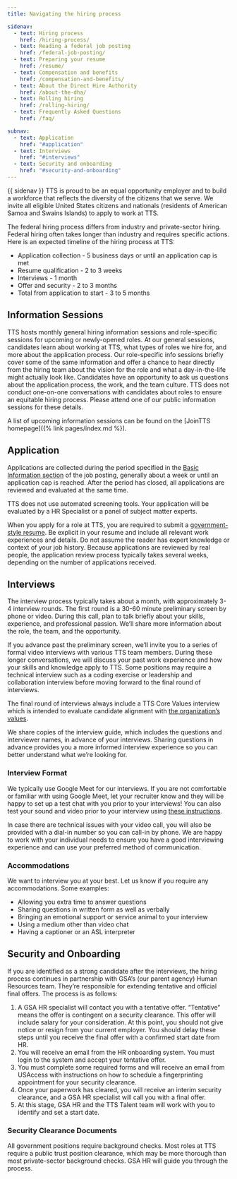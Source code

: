 ```yaml
---
title: Navigating the hiring process

sidenav:
  - text: Hiring process
    href: /hiring-process/
  - text: Reading a federal job posting
    href: /federal-job-posting/
  - text: Preparing your resume
    href: /resume/
  - text: Compensation and benefits
    href: /compensation-and-benefits/
  - text: About the Direct Hire Authority
    href: /about-the-dha/
  - text: Rolling hiring
    href: /rolling-hiring/
  - text: Frequently Asked Questions
    href: /faq/

subnav:
  - text: Application
    href: "#application"
  - text: Interviews
    href: "#interviews"
  - text: Security and onboarding
    href: "#security-and-onboarding"
---
```


{{ sidenav }} TTS is proud to be an equal opportunity employer and to build a workforce that reflects the diversity of the citizens that we serve. We invite all eligible United States citizens and nationals (residents of American Samoa and Swains Islands) to apply to work at TTS. 

The federal hiring process differs from industry and private-sector hiring. Federal hiring often takes longer than industry and requires specific actions. Here is an expected timeline of the hiring process at TTS:

- Application collection - 5 business days or until an application cap is met
- Resume qualification - 2 to 3 weeks
- Interviews - 1 month
- Offer and security - 2 to 3 months
- Total from application to start - 3 to 5 months

## Information Sessions

TTS hosts monthly general hiring information sessions and role-specific sessions for upcoming or newly-opened roles. At our general sessions, candidates learn about working at TTS, what types of roles we hire for, and more about the application process. Our role-specific info sessions briefly cover some of the same information and offer a chance to hear directly from the hiring team about the vision for the role and what a day-in-the-life might actually look like. Candidates have an opportunity  to ask us questions about the application process, the work, and the team culture. 
TTS does not conduct one-on-one conversations with candidates about roles to ensure an equitable hiring process. Please attend one of our public information sessions for these details.

A list of upcoming information sessions can be found on the [JoinTTS
homepage]({% link pages/index.md %}).

## Application

Applications are collected during the period specified in the [Basic Information section](https://join.tts.gsa.gov/federal-job-posting/#basic-information/) of the job posting, generally about a week or until an application cap is reached. After the period has closed, all applications are reviewed and evaluated  at the same time.

TTS does not use automated screening tools. Your application will be evaluated by a HR Specialist or a panel of subject matter experts. 

When you apply for a role at TTS, you are required to submit a [government-style resume](https://join.tts.gsa.gov/resume/). Be explicit in your resume and include all relevant work experiences and details. Do not assume the reader has expert knowledge or context of your job history. Because applications are reviewed by real people, the application review process typically takes several weeks, depending on the number of applications received.

## Interviews

The interview process typically takes about a month, with approximately 3-4 interview rounds. The first round is a 30-60 minute preliminary screen by phone or video. During this call, plan to talk briefly about your skills, experience, and professional passion. We’ll share more information about the role, the team, and the opportunity.

If you advance past the preliminary screen, we’ll invite you to a series of formal video interviews with various TTS team members. During these longer conversations, we will discuss your past work experience and how your skills and knowledge apply to TTS. Some positions may require a technical interview such as a coding exercise or leadership and collaboration interview before moving forward to the final round of interviews. 

The final round of interviews always include a TTS Core Values interview which is intended to evaluate candidate alignment with [the organization’s values](https://handbook.tts.gsa.gov/about-us/tts-history/#our-values).

We share copies of the interview guide, which includes the questions and interviewer names, in advance of your interviews. Sharing questions in advance provides you a more informed interview experience so you can better understand what we’re looking for. 


### Interview Format

We typically use Google Meet for our interviews. If you are not comfortable or familiar with using Google Meet, let your recruiter know and they will be happy to set up a test chat with you prior to your interviews! You can also test your sound and video prior to your interview using [these instructions](https://support.google.com/meet/answer/10409699?hl=en).

In case there are technical issues with your video call, you will also be provided with a dial-in number so you can call-in by phone.
We are happy to work with your individual needs to ensure you have a good interviewing experience and can use your preferred method of communication.


### Accommodations

We want to interview you at your best. Let us know if you require  any accommodations. Some examples:

- Allowing you extra time to answer questions
- Sharing questions in written form as well as verbally
- Bringing an emotional support or service animal to your interview
- Using a medium other than video chat
- Having a captioner or an ASL interpreter

## Security and Onboarding

If you are identified as a strong candidate after the interviews, the hiring process continues in partnership with GSA’s (our parent agency) Human Resources team. They’re responsible for extending tentative and official final offers. The process is as follows:
1. A GSA HR specialist will contact you with a tentative offer. “Tentative” means the offer is contingent on a security clearance. This offer will include salary for your consideration. At this point, you should not give notice or resign from your current employer. You should delay these steps until you receive the final offer with a confirmed start date from HR.
2. You will receive an email from the HR onboarding system. You must login to the system and accept your tentative offer.
3. You must complete some required forms and will receive an email from USAccess with instructions on how to schedule a fingerprinting appointment for your security clearance.
4. Once your paperwork has cleared, you will receive an interim security clearance, and a GSA HR specialist will call you with a final offer.
5. At this stage, GSA HR and the TTS Talent team will work with you to identify and set a start date.

### Security Clearance Documents

All government positions require background checks. Most roles at TTS require a public trust position clearance, which may be more thorough than most private-sector background checks. GSA HR will guide you through the process.


